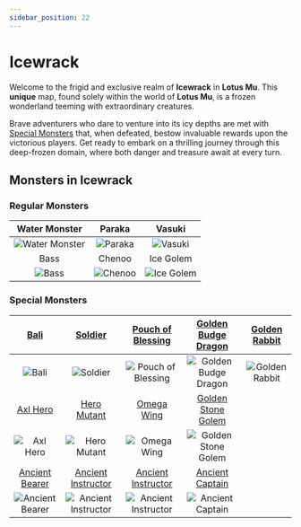 ```yaml
---
sidebar_position: 22
---
```


# Icewrack

Welcome to the frigid and exclusive realm of **Icewrack** in **Lotus Mu**. This **unique** map, found solely within the world of **Lotus Mu**, is a frozen wonderland teeming with extraordinary creatures.

Brave adventurers who dare to venture into its icy depths are met with [Special Monsters](/category/others) that, when defeated, bestow invaluable rewards upon the victorious players. Get ready to embark on a thrilling journey through this deep-frozen domain, where both danger and treasure await at every turn.

## Monsters in Icewrack

### Regular Monsters

|                       Water Monster                        |                    Paraka                    |                       Vasuki                       |
| :--------------------------------------------------------: | :------------------------------------------: | :------------------------------------------------: |
| ![Water Monster](/img/monsters/icewrack/water-monster.jpg) | ![Paraka](/img/monsters/icewrack/paraka.jpg) |    ![Vasuki](/img/monsters/icewrack/vasuki.jpg)    |
|                            Bass                            |                    Chenoo                    |                     Ice Golem                      |
|          ![Bass](/img/monsters/icewrack/bass.jpg)          | ![Chenoo](/img/monsters/icewrack/chenoo.jpg) | ![Ice Golem](/img/monsters/icewrack/ice-golem.jpg) |

### Special Monsters

|               [Bali](/special-monsters/others/bali)                |                [Soldier](/special-monsters/others/soldier)                 |      [Pouch of Blessing](/special-monsters/others/pouch-of-blessing)      |  [Golden Budge Dragon](/special-monsters/others/golden-budge-dragon)  |     [Golden Rabbit](/special-monsters/others/golden-rabbit)      |
| :----------------------------------------------------------------: | :------------------------------------------------------------------------: | :-----------------------------------------------------------------------: | :-------------------------------------------------------------------: | :--------------------------------------------------------------: |
|           ![Bali](/img/monsters/special/others/bali.jpg)           |            ![Soldier](/img/monsters/special/others/soldier.jpg)            | ![Pouch of Blessing](/img/monsters/special/others/pouch-of-blessing.jpg)  | ![Golden Budge Dragon](/img/monsters/special/golden/budge-dragon.jpg) | ![Golden Rabbit](/img/monsters/special/golden/golden-rabbit.jpg) |
|           [Axl Hero](/special-monsters/others/axl-hero)            |            [Hero Mutant](/special-monsters/others/hero-mutant)             |             [Omega Wing](/special-monsters/others/omega-wing)             |   [Golden Stone Golem](/special-monsters/others/golden-stone-golem)   |                                                                  |
|       ![Axl Hero](/img/monsters/special/others/axl-hero.jpg)       |        ![Hero Mutant](/img/monsters/special/others/hero-mutant.jpg)        |        ![Omega Wing](/img/monsters/special/others/omega-wing.jpg)         |  ![Golden Stone Golem](/img/monsters/special/golden/stone-golem.jpg)  |                                                                  |
|     [Ancient Bearer](/special-monsters/others/ancient-bearer)      |     [Ancient Instructor](/special-monsters/others/ancient-instructor)      |     [Ancient Instructor](/special-monsters/others/ancient-commander)      |      [Ancient Captain](/special-monsters/others/ancient-captain)      |                                                                  |
| ![Ancient Bearer](/img/monsters/special/others/ancient-bearer.jpg) | ![Ancient Instructor](/img/monsters/special/others/ancient-instructor.jpg) | ![Ancient Instructor](/img/monsters/special/others/ancient-commander.jpg) | ![Ancient Captain](/img/monsters/special/others/ancient-captain.jpg)  |                                                                  |
